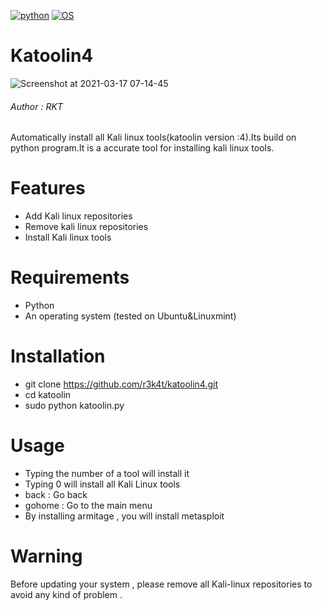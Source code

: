 
[![python](https://img.shields.io/badge/Program-Python-brightgreen.svg)](https://www.python.org/downloads/release/python/)
[![OS](https://img.shields.io/badge/Tested%20On-Linux-yellowgreen.svg)](https://en.wikipedia.org/wiki/Linux)
# Katoolin4

![Screenshot at 2021-03-17 07-14-45](https://user-images.githubusercontent.com/69615463/111402759-fcb8a180-86f5-11eb-9e33-e30ab832916c.png)

<h6>Author : RKT</h6>

Automatically install all Kali linux tools(katoolin version :4).Its build on python program.It is a accurate tool for installing kali linux tools.
# Features
- Add Kali linux repositories
- Remove kali linux repositories
- Install Kali linux tools

# Requirements
- Python 
- An operating system (tested on Ubuntu&Linuxmint)

# Installation
- git clone https://github.com/r3k4t/katoolin4.git
- cd katoolin
- sudo python katoolin.py

# Usage
- Typing the number of a tool will install it
- Typing 0 will install all Kali Linux tools
- back : Go back
- gohome : Go to the main menu
- By installing armitage , you will install metasploit

# Warning
Before updating your system , please remove all Kali-linux repositories to avoid any kind of problem .
